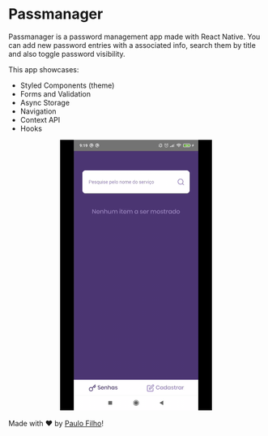 # Passmanager

Passmanager is a password management app made with React Native. You can add new password entries with a associated info, search them by title and also toggle password visibility.

This app showcases:

- Styled Components (theme)
- Forms and Validation
- Async Storage
- Navigation
- Context API
- Hooks

<p align="center">
  <img src=".github/app.gif" width="300" alt="Todo App" title="Todo App" />
</p>

Made with ❤️ by [Paulo Filho](https://www.linkedin.com/in/paulocf92/)!
